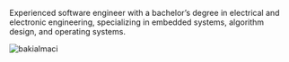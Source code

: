 Experienced software engineer with a bachelor’s degree in electrical and electronic engineering, specializing in embedded systems, algorithm design, and operating systems.
<p align="left"> <img src="https://komarev.com/ghpvc/?username=bakialmaci" alt="bakialmaci" /> </p>

